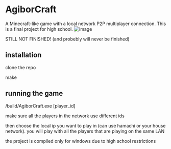 # AgiborCraft

A Minecraft-like game with a local network P2P multiplayer connection. This is a final project for high school.
![image](https://user-images.githubusercontent.com/57829752/237047961-7916c348-9756-4753-8813-409d97cd07c9.png)

STILL NOT FINISHED! (and probebly will never be finished)


<h2>installation</h2>
clone the repo

make

<h2>running the game</h2>
/build/AgiborCraft.exe [player_id]

make sure all the players in the network use different ids

then choose the local ip you want to play in (can use hamachi or your house network). you will play with all the players that are playing on the same LAN

the project is compiled only for windows due to high school restrictions
